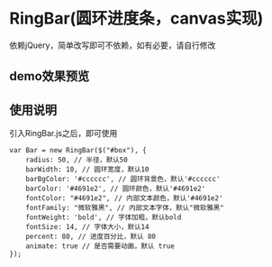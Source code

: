 # RingBar(圆环进度条，canvas实现)
依赖jQuery，简单改写即可不依赖，如有必要，请自行修改


## demo效果预览

## 使用说明
引入RingBar.js之后，即可使用
```
var Bar = new RingBar($("#box"), {
	radius: 50, // 半径，默认50
	barWidth: 10, // 圆环宽度，默认10
	barBgColor: '#cccccc', // 圆环背景色，默认'#cccccc'
	barColor: '#4691e2', // 圆环颜色，默认'#4691e2'
	fontColor: "#4691e2", // 内部文本颜色，默认'#4691e2'
	fontFamily: "微软雅黑", // 内部文本字体，默认"微软雅黑"
	fontWeight: 'bold', // 字体加粗，默认bold
	fontSize: 14, // 字体大小，默认14
	percent: 80, // 进度百分比，默认 80
	animate: true // 是否需要动画，默认 true
});
```

